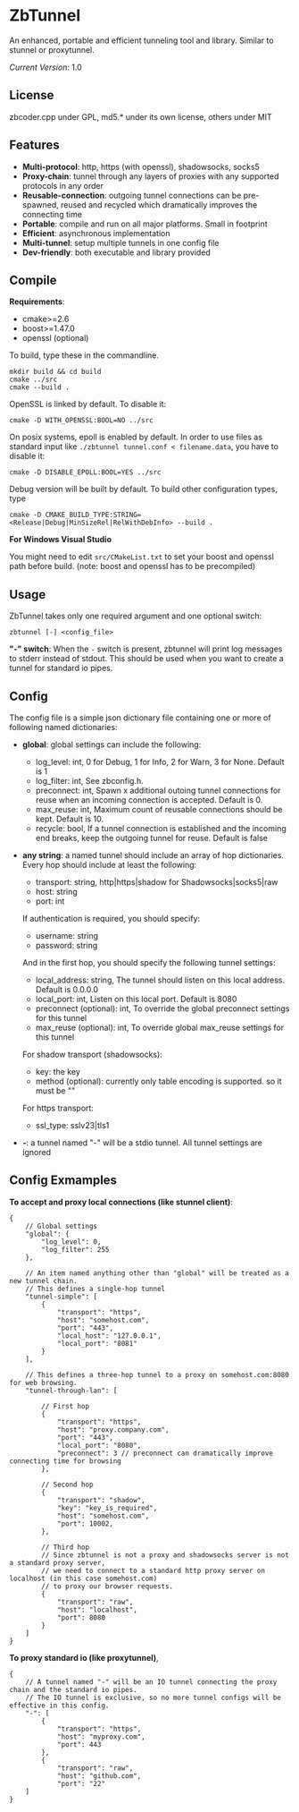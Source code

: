 ZbTunnel
========

An enhanced, portable and efficient tunneling tool and library. Similar to stunnel or proxytunnel.

*Current Version*: 1.0

License
-------

zbcoder.cpp under GPL, md5.* under its own license, others under MIT

Features
--------

* **Multi-protocol**: http, https (with openssl), shadowsocks, socks5
* **Proxy-chain**: tunnel through any layers of proxies with any supported protocols in any order
* **Reusable-connection**: outgoing tunnel connections can be pre-spawned, reused and recycled which dramatically improves the connecting time
* **Portable**: compile and run on all major platforms. Small in footprint
* **Efficient**: asynchronous implementation
* **Multi-tunnel**: setup multiple tunnels in one config file
* **Dev-friendly**: both executable and library provided

Compile
-------

**Requirements**: 

* cmake>=2.6
* boost>=1.47.0
* openssl (optional)

To build, type these in the commandline.

    mkdir build && cd build
    cmake ../src
    cmake --build . 

OpenSSL is linked by default. To disable it:

    cmake -D WITH_OPENSSL:BOOL=NO ../src

On posix systems, epoll is enabled by default. In order to use files as standard input like `./zbtunnel tunnel.conf < filename.data`, you have to disable it:

    cmake -D DISABLE_EPOLL:BOOL=YES ../src

Debug version will be built by default. To build other configuration types, type

    cmake -D CMAKE_BUILD_TYPE:STRING=<Release|Debug|MinSizeRel|RelWithDebInfo> --build .

**For Windows Visual Studio**

You might need to edit `src/CMakeList.txt` to set your boost and openssl path
before build. (note: boost and openssl has to be precompiled)

Usage
-----

ZbTunnel takes only one required argument and one optional switch:

    zbtunnel [-] <config_file>

**"-" switch**: When the `-` switch is present, zbtunnel will print log messages to stderr instead of stdout. This should be used when you want to create a tunnel for standard io pipes.

Config
------

The config file is a simple json dictionary file containing one or more of following named dictionaries:

* **global**: global settings can include the following:
  - log_level: int, 0 for Debug, 1 for Info, 2 for Warn, 3 for None. Default is 1
  - log_filter: int, See zbconfig.h.
  - preconnect: int, Spawn x additional outoing tunnel connections for reuse when an incoming connection is accepted. Default is 0.
  - max_reuse: int, Maximum count of reusable connections should be kept. Default is 10.
  - recycle: bool, If a tunnel connection is established and the incoming end breaks, keep the outgoing tunnel for reuse. Default is false

* **any string**: a named tunnel should include an array of hop dictionaries. Every hop should include at least the following:
  - transport: string, http|https|shadow for Shadowsocks|socks5|raw
  - host: string
  - port: int
  
  If authentication is required, you should specify:
  - username: string
  - password: string
  
  And in the first hop, you should specify the following tunnel settings:
  - local_address: string, The tunnel should listen on this local address. Default is 0.0.0.0
  - local_port: int, Listen on this local port. Default is 8080
  - preconnect (optional): int, To override the global preconnect settings for this tunnel
  - max_reuse (optional): int, To override global max_reuse settings for this tunnel
  
  For shadow transport (shadowsocks):
  - key: the key
  - method (optional): currently only table encoding is supported. so it must be ""
  
  For https transport:
  - ssl_type: sslv23|tls1

* **-**: a tunnel named "-" will be a stdio tunnel. All tunnel settings are ignored

Config Exmamples
----------------

**To accept and proxy local connections (like stunnel client)**:

    {
        // Global settings 
        "global": {
            "log_level": 0, 
            "log_filter": 255
        },

        // An item named anything other than "global" will be treated as a new tunnel chain.
        // This defines a single-hop tunnel
        "tunnel-simple": [
            {
                "transport": "https", 
                "host": "somehost.com",
                "port": "443", 
                "local_host": "127.0.0.1", 
                "local_port": "8081"
            }
        ],

        // This defines a three-hop tunnel to a proxy on somehost.com:8080 for web browsing.
        "tunnel-through-lan": [

            // First hop
            {
                "transport": "https",
                "host": "proxy.company.com",
                "port": "443",
                "local_port": "8080",
				"preconnect": 3 // preconnect can dramatically improve connecting time for browsing
            },

            // Second hop
            {
                "transport": "shadow",
                "key": "key_is_required",
                "host": "somehost.com",
                "port": 10002,
            },

            // Third hop
			// Since zbtunnel is not a proxy and shadowsocks server is not a standard proxy server,
			// we need to connect to a standard http proxy server on localhost (in this case somehost.com)
			// to proxy our browser requests.
            {
                "transport": "raw", 
                "host": "localhost",
                "port": 8080
            }
        ]
    }

**To proxy standard io (like proxytunnel)**,

    {
        // A tunnel named "-" will be an IO tunnel connecting the proxy chain and the standard io pipes. 
        // The IO tunnel is exclusive, so no more tunnel configs will be effective in this config.
        "-": [
            {
                "transport": "https",
                "host": "myproxy.com",
                "port": 443
            },
            {
                "transport": "raw",
                "host": "github.com",
                "port": "22"                
        ]
    }
